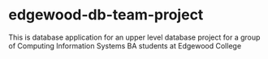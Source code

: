 # edgewood-db-team-project
This is database application for an upper level database project for a group of Computing Information Systems BA students at Edgewood College
